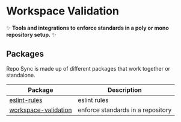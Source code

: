# Workspace Validation

✨ **Tools and integrations to enforce standards in a poly or mono repository setup.** ✨

## Packages

Repo Sync is made up of different packages that work together or standalone.

| Package                              | Description                                                                      |
|--------------------------------------| -------------------------------------------------------------------------------- |
| [eslint-rules](./docs/state)         | eslint rules                                                                     |
| [workspace-validation](./docs/state) | enforce standards in a repository                                                |

